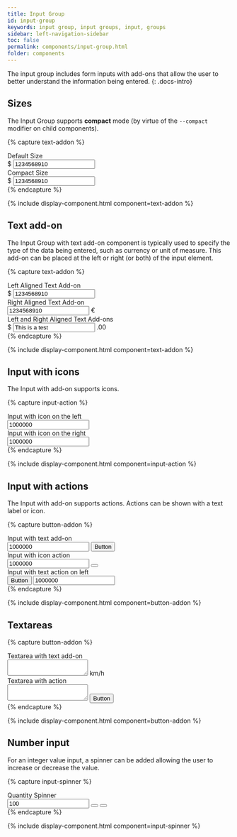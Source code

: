 ```yaml
---
title: Input Group
id: input-group
keywords: input group, input groups, input, groups
sidebar: left-navigation-sidebar
toc: false
permalink: components/input-group.html
folder: components
---
```


The input group includes form inputs with add-ons that allow the user to better understand the information being entered.
{: .docs-intro}


## Sizes

The Input Group supports **compact** mode (by virtue of the `--compact` modifier on child components).

{% capture text-addon %}
<div class="fd-form-item">
    <label class="fd-form-label" for="">Default Size </label>
    <div class="fd-input-group">
        <span class="fd-input-group__addon">$</span>
        <input class="fd-input" type="text" id="" name="" value="1234568910 ">
    </div>
</div>

<div class="fd-form-item">
    <label class="fd-form-label" for="">Compact Size </label>
    <div class="fd-input-group">
        <span class="fd-input-group__addon">$</span>
        <input class="fd-input fd-input--compact" type="text" id="" name="" value="1234568910 ">
    </div>
</div>
{% endcapture %}

{% include display-component.html component=text-addon %}


## Text add-on

The Input Group with text add-on component is typically used to specify the type of the data being entered, such as currency or unit of measure. This add-on can be placed at the left or right (or both) of the input element.

{% capture text-addon %}

<div class="fd-form-item">
    <label class="fd-form-label" for="">Left Aligned Text Add-on</label>
    <div class="fd-input-group">
        <span class="fd-input-group__addon">$</span>
        <input class="fd-input" type="text" id="" name="" value="1234568910 ">
    </div>
</div>

<div class="fd-form-item">
    <label class="fd-form-label" for="">Right Aligned Text Add-on</label>
    <div class="fd-input-group">
        <input class="fd-input" type="text" id="" name="" value="1234568910 ">
        <span class="fd-input-group__addon">€</span>
    </div>
</div>

<div class="fd-form-item">
    <label class="fd-form-label" for="">Left and Right Aligned Text Add-ons</label>
    <div class="fd-input-group">
        <span class="fd-input-group__addon">$</span>
        <input class="fd-input" type="text" id="" name="" value="This is a test">
        <span class="fd-input-group__addon">.00</span>
    </div>
</div>
{% endcapture %}

{% include display-component.html component=text-addon %}


## Input with icons

The Input with add-on supports icons.

{% capture input-action %}
<div class="fd-form-item">
    <label class="fd-form-label" for="">Input with icon on the left</label>
    <div class="fd-input-group">
        <span class="fd-input-group__addon">
            <span class="sap-icon--globe" role="presentation"></span>
        </span>
        <input class="fd-input" type="text" id="" name="" value="1000000">
    </div>
</div>

<div class="fd-form-item">
    <label class="fd-form-label" for="">Input with icon on the right</label>
    <div class="fd-input-group">
        <input class="fd-input" type="text" id="" name="" value="1000000">
        <span class="fd-input-group__addon">
            <span class="sap-icon--hide" role="presentation"></span>
        </span>
    </div>
</div>
{% endcapture %}

{% include display-component.html component=input-action %}


## Input with actions

The Input with add-on supports actions. Actions can be shown with a text label or icon.

{% capture button-addon %}
<div class="fd-form-item">
    <label class="fd-form-label" for="">Input with text add-on</label>
    <div class="fd-input-group">
        <input class="fd-input" type="text" id="" name="" value="1000000">
        <span class="fd-input-group__addon fd-input-group__addon--button">
            <button class="fd-button--light">
                Button
            </button>
        </span>
    </div>
</div>

<div class="fd-form-item">
    <label class="fd-form-label" for="">Input with icon action</label>
    <div class="fd-input-group">
        <input class="fd-input" type="text" id="" name="" value="1000000">
        <span class="fd-input-group__addon fd-input-group__addon--button">
            <button class="fd-button--icon fd-button--light sap-icon--navigation-down-arrow"></button>
        </span>
    </div>
</div>

<div class="fd-form-item">
    <label class="fd-form-label" for="">Input with text action on left</label>
    <div class="fd-input-group">
        <span class="fd-input-group__addon fd-input-group__addon--button">
            <button class="fd-button--light">
                Button
            </button>
        </span>
        <input class="fd-input" type="text" id="" name="" value="1000000">
    </div>
</div>
{% endcapture %}

{% include display-component.html component=button-addon %}


## Textareas

{% capture button-addon %}
<div class="fd-form-item">
    <label class="fd-form-label" for="">Textarea with text add-on</label>
    <div class="fd-input-group">
        <textarea class="fd-textarea" id=""></textarea>
        <span class="fd-input-group__addon">
            km/h
        </span>
    </div>
</div>

<div class="fd-form-item">
    <label class="fd-form-label" for="">Textarea with action</label>
    <div class="fd-input-group">
        <textarea class="fd-textarea" id=""></textarea>
        <span class="fd-input-group__addon fd-input-group__addon--button">
            <button class="fd-button--light">
                Button
            </button>
        </span>
    </div>
</div>
{% endcapture %}

{% include display-component.html component=button-addon %}


## Number input

For an integer value input, a spinner can be added allowing the user to increase or decrease the value.

{% capture input-spinner %}
<div class="fd-form-item">
    <label class="fd-form-label" for="">Quantity Spinner</label>
    <div class="fd-input-group">
        <input class="fd-input" id="spinner-1" type="number" value="100" />
        <span class="fd-input-group__addon fd-input-group__addon--button">
            <button class="fd-button--light fd-button--half sap-icon--slim-arrow-up" aria-label="Step up" onclick="document.getElementById('spinner-1').stepUp();"></button>
            <button class="fd-button--light fd-button--half sap-icon--slim-arrow-down" aria-label="Step down" onclick="document.getElementById('spinner-1').stepDown();"></button>
        </span>
    </div>
</div>
{% endcapture %}

{% include display-component.html component=input-spinner %}
